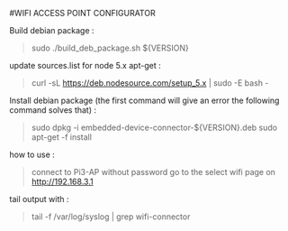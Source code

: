 #WIFI ACCESS POINT CONFIGURATOR

Build debian package :
> sudo ./build_deb_package.sh ${VERSION}

update sources.list for node 5.x apt-get :
> curl -sL https://deb.nodesource.com/setup_5.x | sudo -E bash -

Install debian package (the first command will give an error the following command solves that) : 
> sudo dpkg -i embedded-device-connector-${VERSION}.deb
> sudo apt-get -f install

how to use :

> connect to Pi3-AP without password
> go to the select wifi page on http://192.168.3.1

tail output with :
> tail -f /var/log/syslog | grep wifi-connector



